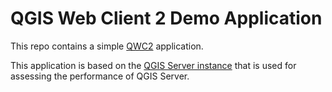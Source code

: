 QGIS Web Client 2 Demo Application
==================================

This repo contains a simple [QWC2](https://github.com/qgis/qwc2) application.

This application is based on the [QGIS Server
instance](http://qgis4.qgis.org:8080/qgisserver_master_perfsuite?SERVICE=WMS&REQUEST=GetCapabilities)
that is used for assessing the performance of QGIS Server.

